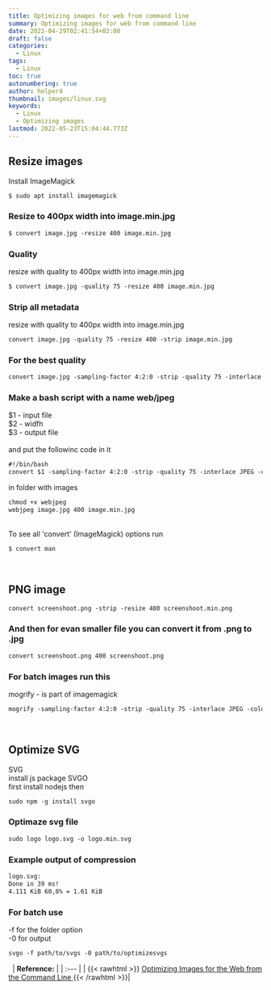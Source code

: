 ```yaml
---
title: Optimizing images for web from command line
summary: Optimizing images for web from command line
date: 2022-04-29T02:41:54+02:00
draft: false
categories:
  - Linux
tags:
  - Linux
toc: true
autonumbering: true
author: helper4
thumbnail: images/linux.svg
keywords:
  - Linux
  - Optimizing images
lastmod: 2022-05-23T15:04:44.773Z
---
```


## Resize images

Install ImageMagick

```html
$ sudo apt install imagemagick
```

### Resize to 400px width into image.min.jpg

```html
$ convert image.jpg -resize 400 image.min.jpg
```

### Quality

resize with quality to 400px width into image.min.jpg

```html
$ convert image.jpg -quality 75 -resize 400 image.min.jpg
```

### Strip all metadata

resize with quality to 400px width into image.min.jpg

```html
convert image.jpg -quality 75 -resize 400 -strip image.min.jpg
```

### For the best quality

```html
convert image.jpg -sampling-factor 4:2:0 -strip -quality 75 -interlace JPEG -colorspace sRGB -resize 400 converted.jpg
```

### Make a bash script with a name web/jpeg

$1 - input file\
$2 - widfh\
$3 - output file\
\
and put the followinc code in it

```html
#!/bin/bash
convert $1 -sampling-factor 4:2:0 -strip -quality 75 -interlace JPEG -colorspace sRGB -resize $2 $3
```

in folder with images

```html
chmod +x webjpeg
webjpeg image.jpg 400 image.min.jpg
```

\
To see all 'convert' (ImageMagick) options run

```html
$ convert man
```

&nbsp;

## PNG image

```html
convert screenshoot.png -strip -resize 400 screenshoot.min.png
```

### And then for evan smaller file you can convert it from .png to .jpg

```html
convert screenshoot.png 400 screenshoot.png
```

### For batch images run this

mogrify - is part of imagemagick

```html
mogrify -sampling-factor 4:2:0 -strip -quality 75 -interlace JPEG -colorspace sRGB -resize 400 -path "min" *.jpg
```

&nbsp;

## Optimize SVG

SVG\
install js package SVGO\
first install nodejs then

```html
sudo npm -g install svgo
```

### Optimaze svg file

```html
sudo logo logo.svg -o logo.min.svg
```

### Example output of compression

```html
logo.svg:
Done in 39 ms!
4.111 KiB 60,8% = 1.61 KiB
```

### For batch use

-f for the folder option\
-0 for output

```html
svgo -f path/to/svgs -0 path/to/optimizesvgs
```

<!-- \
reference:\
{{< a_blank title="Optimizing Images for the Web from the Command Line" url="https://www.youtube.com/watch?v=8zj44m0hAoU&list=PLnur5_dvCveGQtaSkjP0i-Fege25r5dHs&index=4" >}}
 -->
&nbsp;
| **Reference:**  |
| :--- |
| {{< rawhtml >}}
<a class="roll" target="_blank" href="https://www.youtube.com/watch?v=8zj44m0hAoU&list=PLnur5_dvCveGQtaSkjP0i-Fege25r5dHs&index=4">
  <span data-attr="Optimizing Images for the Web from the Command Line">Optimizing Images for the Web from the Command Line</span>
</a>
{{< /rawhtml >}}|
